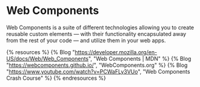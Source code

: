# Web Components

Web Components is a suite of different technologies allowing you to create reusable custom elements — with their functionality encapsulated away from the rest of your code — and utilize them in your web apps.

{% resources %}
  {% Blog "https://developer.mozilla.org/en-US/docs/Web/Web_Components", "Web Components | MDN" %}
  {% Blog "https://webcomponents.github.io/", "WebComponents.org" %}
  {% Blog "https://www.youtube.com/watch?v=PCWaFLy3VUo", "Web Components Crash Course" %}
{% endresources %}
